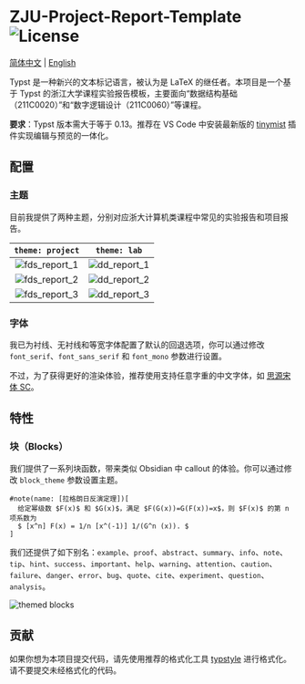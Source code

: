 # ZJU-Project-Report-Template ![License](https://img.shields.io/badge/license-MIT-blue)

[简体中文](./README.md) | [English](./README.en.md)

Typst 是一种新兴的文本标记语言，被认为是 LaTeX 的继任者。本项目是一个基于 Typst 的浙江大学课程实验报告模板，主要面向“数据结构基础（211C0020）”和“数字逻辑设计（211C0060）”等课程。

**要求**：Typst 版本需大于等于 0.13。推荐在 VS Code 中安装最新版的 [tinymist](https://github.com/Myriad-Dreamin/tinymist) 插件实现编辑与预览的一体化。

## 配置

### 主题

目前我提供了两种主题，分别对应浙大计算机类课程中常见的实验报告和项目报告。

|                `theme: project`                 |                 `theme: lab`                  |
| :---------------------------------------------: | :-------------------------------------------: |
| ![fds_report_1](./screenshots/fds_report_1.png) | ![dd_report_1](./screenshots/dd_report_1.png) |
| ![fds_report_2](./screenshots/fds_report_2.png) | ![dd_report_2](./screenshots/dd_report_2.png) |
| ![fds_report_3](./screenshots/fds_report_3.png) | ![dd_report_3](./screenshots/dd_report_3.png) |

### 字体

我已为衬线、无衬线和等宽字体配置了默认的回退选项，你可以通过修改 `font_serif`、`font_sans_serif` 和 `font_mono` 参数进行设置。

不过，为了获得更好的渲染体验，推荐使用支持任意字重的中文字体，如 [思源宋体 SC](https://github.com/adobe-fonts/source-han-serif/releases/tag/2.002R)。

## 特性

### 块（Blocks）

我们提供了一系列块函数，带来类似 Obsidian 中 callout 的体验。你可以通过修改 `block_theme` 参数设置主题。

```typst
#note(name: [拉格朗日反演定理])[
  给定幂级数 $F(x)$ 和 $G(x)$，满足 $F(G(x))=G(F(x))=x$，则 $F(x)$ 的第 n 项系数为
  $ [x^n] F(x) = 1/n [x^(-1)] 1/(G^n (x)). $
]
```

我们还提供了如下别名：`example`、`proof`、`abstract`、`summary`、`info`、`note`、`tip`、`hint`、`success`、`important`、`help`、`warning`、`attention`、`caution`、`failure`、`danger`、`error`、`bug`、`quote`、`cite`、`experiment`、`question`、`analysis`。

![themed blocks](./screenshots/themed_blocks.png)

## 贡献

如果你想为本项目提交代码，请先使用推荐的格式化工具 [typstyle](https://github.com/Enter-tainer/typstyle) 进行格式化。请不要提交未经格式化的代码。
